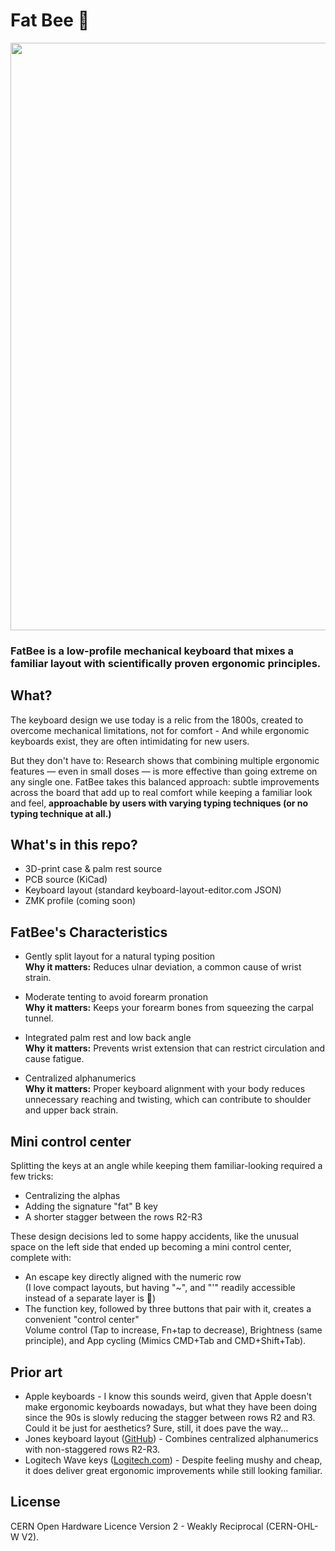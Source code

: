 # Fat Bee 🐝

<p align="center" width="100%">
<img src="./fatbee.png" width="940" />
</p>

### FatBee is a low-profile mechanical keyboard that mixes a familiar layout with scientifically proven ergonomic principles.


## What?

The keyboard design we use today is a relic from the 1800s, created to overcome mechanical limitations, not for comfort - And while ergonomic keyboards exist, they are often intimidating for new users.

But they don't have to: Research shows that combining multiple ergonomic features — even in small doses — is more effective than going extreme on any single one. FatBee takes this balanced approach: subtle improvements across the board that add up to real comfort while keeping a familiar look and feel, **approachable by users with varying typing techniques (or no typing technique at all.)**


## What's in this repo?

- 3D-print case & palm rest source
- PCB source (KiCad)
- Keyboard layout (standard keyboard-layout-editor.com JSON)
- ZMK profile (coming soon)

## FatBee's Characteristics

- Gently split layout for a natural typing position<br>
  **Why it matters:** Reduces ulnar deviation, a common cause of wrist strain.

- Moderate tenting to avoid forearm pronation<br>
  **Why it matters:** Keeps your forearm bones from squeezing the carpal tunnel.

- Integrated palm rest and low back angle<br>
  **Why it matters:** Prevents wrist extension that can restrict circulation and cause fatigue.

- Centralized alphanumerics<br>
  **Why it matters:** Proper keyboard alignment with your body reduces unnecessary reaching and twisting, which can contribute to shoulder and upper back strain.

## Mini control center

Splitting the keys at an angle while keeping them familiar-looking required a few tricks:

- Centralizing the alphas
- Adding the signature "fat" B key
- A shorter stagger between the rows R2-R3

These design decisions led to some happy accidents, like the unusual space on the left side that ended up becoming a mini control center, complete with:

- An escape key directly aligned with the numeric row<br>
 (I love compact layouts, but having "~", and "'" readily accessible instead of a separate layer is 💯)
- The function key, followed by three buttons that pair with it, creates a convenient "control center"<br>
 Volume control (Tap to increase, Fn+tap to decrease), Brightness (same principle), and App cycling (Mimics CMD+Tab and CMD+Shift+Tab).
 

## Prior art

- Apple keyboards - I know this sounds weird, given that Apple doesn't make ergonomic keyboards nowadays, but what they have been doing since the 90s is slowly reducing the stagger between rows R2 and R3. Could it be just for aesthetics? Sure, still, it does pave the way...
- Jones keyboard layout ([GitHub](https://github.com/jpskenn/Jones)) - Combines centralized alphanumerics with non-staggered rows R2-R3.
- Logitech Wave keys ([Logitech.com](https://www.logitech.com/en-us/products/keyboards/wave-keys.html)) - Despite feeling mushy and cheap, it does deliver great ergonomic improvements while still looking familiar.

## License
CERN Open Hardware Licence Version 2 - Weakly Reciprocal (CERN-OHL-W V2).